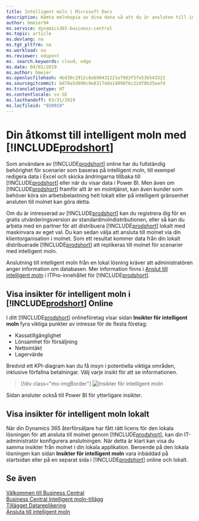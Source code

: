 ```yaml
---
title: Intelligent moln | Microsoft Docs
description: Hämta molnkopia av dina data så att du är ansluten till intelligent moln.
author: bmeier94
ms.service: dynamics365-business-central
ms.topic: article
ms.devlang: na
ms.tgt_pltfrm: na
ms.workload: na
ms.reviewer: edupont
ms. search.keywords: cloud, edge
ms.date: 04/01/2019
ms.author: bmeier
ms.openlocfilehash: 4bd30c2912c8a690431221e7983f5fe53b543322
ms.sourcegitcommit: bd78a5d990c9e83174da1409076c22df8b35eafd
ms.translationtype: HT
ms.contentlocale: sv-SE
ms.lasthandoff: 03/31/2019
ms.locfileid: "920919"
---
```

# <a name="your-access-to-the-intelligent-cloud-with-includeprodshortincludesprodshortmd"></a>Din åtkomst till intelligent moln med [!INCLUDE[prodshort](includes/prodshort.md)]

Som användare av [!INCLUDE[prodshort](includes/prodshort.md)] online har du fullständig behörighet för scenarier som baseras på intelligent moln, till exempel redigera data i Excel och skicka ändringarna tillbaka till [!INCLUDE[prodshort](includes/prodshort.md)] eller när du visar data i Power BI. Men även om [!INCLUDE[prodshort](includes/prodshort.md)] framför allt är en molntjänst, kan även kunder som behöver köra sin arbetsbelastning helt lokalt eller på intelligent gränsenhet ansluten till molnet kan göra detta.  

Om du är intresserad av [!INCLUDE[prodshort](includes/prodshort.md)] kan du registrera dig för en gratis utvärderingsversion av standardmolndistributionen, eller så kan du arbeta med en partner för att distribuera [!INCLUDE[prodshort](includes/prodshort.md)] lokalt med maskinvara av eget val. Du kan sedan välja att ansluta till molnet via din klientorganisation i molnet. Som ett resultat kommer data från din lokalt distribuerade [!INCLUDE[prodshort](includes/prodshort.md)] att replikeras till molnet för scenarier med intelligent moln.  

Anslutning till intelligent moln från en lokal lösning kräver att administratören anger information om databasen. Mer information finns i [Anslut till intelligent moln](/dynamics365/business-central/dev-itpro/administration/about-intelligent-edge) i ITPro-innehållet för [!INCLUDE[prodshort](includes/prodshort.md)].  

## <a name="viewing-intelligent-cloud-insights-in-includeprodshortincludesprodshortmd-online"></a>Visa insikter för intelligent moln i [!INCLUDE[prodshort](includes/prodshort.md)] Online

I ditt [!INCLUDE[prodshort](includes/prodshort.md)] onlineföretag visar sidan **Insikter för intelligent moln** fyra viktiga punkter av intresse för de flesta företag:

- Kassatillgänglighet
- Lönsamhet för försäljning
- Nettointäkt
- Lagervärde

Bredvid ett KPI-diagram kan du få insyn i potentiella viktiga områden, inklusive förfallna betalningar. Välj varje insikt för att se informationen.  

> [!div class="mx-imgBorder"]
> ![Insikter för intelligent moln](media/across-intelligent-cloud/intelligentcloudApril19.png "Visar sidan för Insikter för intelligent moln i Business Central")

Sidan ansluter också till Power BI för ytterligare insikter.

## <a name="viewing-intelligent-cloud-insights-on-premises"></a>Visa insikter för intelligent moln lokalt

När din Dynamics 365 återförsäljare har fått rätt licens för den lokala lösningen för att ansluta till molnet genom [!INCLUDE[prodshort](includes/prodshort.md)], kan din IT-administratör konfigurera anslutningen. När detta är klart kan visa du samma insikter från molnet i din lokala applikation. Beroende på den lokala lösningen kan sidan **Insikter för intelligent moln** vara inbäddad på startsidan eller på en separat sida i [!INCLUDE[prodshort](includes/prodshort.md)] online och lokalt.  

## <a name="see-also"></a>Se även

[Välkommen till Business Central](index.md)  
[Business Central Intelligent moln-tillägg](ui-extensions-intelligent-cloud.md)  
[Tillägget Datareplikering](ui-extensions-data-replication.md)  
[Ansluta till intelligent moln](/dynamics365/business-central/dev-itpro/administration/about-intelligent-edge)  
